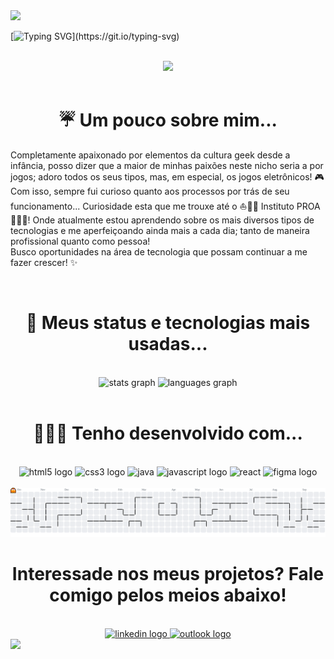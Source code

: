 <img src="https://capsule-render.vercel.app/api?type=waving&height=100&color=90caf9"/>

[![Typing SVG](https://readme-typing-svg.herokuapp.com/?color=90caf9&size=35&center=true&vCenter=true&width=1000&lines=🏳️‍⚧👻+Oie!+Eu+sou+Noah!+🏳️‍⚧👻;Sou+um+Estudante+de+Desenvolvimento+Web!;Que+bom+tê-lo+por+aqui!+Seja+muito+bem-vinde!~)](https://git.io/typing-svg)

<br>

<div align="center">
  <img src="https://media3.giphy.com/media/v1.Y2lkPTc5MGI3NjExZ2d1MGpseTZlcWVoYWMzdWNtcGpzY3lsZnliZDBibW5uMW56ZHJkdCZlcD12MV9pbnRlcm5hbF9naWZfYnlfaWQmY3Q9Zw/8aA3w9pt0duIE/giphy.gif" height="250">
</div>

<br>

<h1 align="center">☔ Um pouco sobre mim...
</h1>
<p> Completamente apaixonado por elementos da cultura geek desde a infância, posso dizer que a maior de minhas paixões neste nicho seria a por jogos; adoro todos os seus tipos, mas, em especial, os jogos eletrônicos! 🎮 <br>
 Com isso, sempre fui curioso quanto aos processos por trás de seu funcionamento... Curiosidade esta que me trouxe até o ⛵🌈💙 Instituto PROA 💙🌈⛵! Onde atualmente estou aprendendo sobre os mais diversos tipos de tecnologias e me aperfeiçoando ainda mais a cada dia; tanto de maneira profissional quanto como pessoa! <br>
 Busco oportunidades na área de tecnologia que possam continuar a me fazer crescer! ✨
</p>

<br>

<h1 align="center">🧮 Meus status e tecnologias mais usadas...
</h1>
<br>
<div align="center">
  <img src="https://github-readme-stats.vercel.app/api?username=NoahCardo&hide_title=false&hide_rank=false&show_icons=true&include_all_commits=true&count_private=true&disable_animations=false&theme=tokyonight&locale=en&hide_border=false&order=1" height="150" alt="stats graph">
  
  <img src="https://github-readme-stats.vercel.app/api/top-langs?username=NoahCardo&locale=en&hide_title=false&layout=compact&card_width=320&langs_count=5&theme=tokyonight&hide_border=false&order=2" height="150" alt="languages graph" >
</div>

<br>

<h1 align="center">🧑🏽‍💻 Tenho desenvolvido com...
</h1>
<br>
<div align="center">
  <img src="https://cdn.jsdelivr.net/gh/devicons/devicon/icons/html5/html5-original.svg" height="60" alt="html5 logo" />
  <img src="https://cdn.jsdelivr.net/gh/devicons/devicon/icons/css3/css3-original.svg" height="60" alt="css3 logo" />
  <img src="https://cdn.jsdelivr.net/gh/devicons/devicon@latest/icons/java/java-original.svg" height="60" alt="java" />
  <img src="https://cdn.jsdelivr.net/gh/devicons/devicon/icons/javascript/javascript-original.svg" height="60" alt="javascript logo" />
  <img src="https://icongr.am/devicon/react-original-wordmark.svg?size=128&color=currentColor" height="60" alt="react" />
  <img src="https://cdn.jsdelivr.net/gh/devicons/devicon/icons/figma/figma-original.svg" height="60" alt="figma logo"  />
</div>

<br>

<picture>
  <source media="(prefers-color-scheme: dark)" srcset="https://raw.githubusercontent.com/NoahCardo/NoahCardo/output/pacman-contribution-graph-dark.svg">
  <source media="(prefers-color-scheme: light)" srcset="https://raw.githubusercontent.com/NoahCardo/NoahCardo/output/pacman-contribution-graph.svg">
  <img alt="pacman contribution graph" src="https://raw.githubusercontent.com/NoahCardo/NoahCardo/output/pacman-contribution-graph.svg">
</picture>

<br>

<h1 align="center">Interessade nos meus projetos? Fale comigo pelos meios abaixo!
</h1>
<br>
<div align="center">
  <a href="https://www.linkedin.com/in/noah-cardozo-714224352" target="_blank">
    <img src="https://img.shields.io/static/v1?message=LinkedIn&logo=linkedin&label=&color=0077B5&logoColor=white&labelColor=&style=for-the-badge" height="35" alt="linkedin logo"  />
  </a>
  <a href="mailto:noahcardozo.contato@outlook.com" target="_blank">
    <img src="https://img.shields.io/static/v1?message=Outlook&logo=microsoft-outlook&label=&color=0078D4&logoColor=white&labelColor=&style=for-the-badge" height="35" alt="outlook logo" />
  </a>
</div>

<img src="https://capsule-render.vercel.app/api?type=waving&height=100&color=90caf9&section=footer"/>
